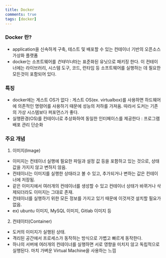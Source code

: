 ```yaml
---
title: Docker
comments: true
tags: [docker]
---
```


### Docker 란?
- application을 신속하게 구축, 테스트 및 배포할 수 있는 컨테이너 기반의 오픈소스 가상화 플랫폼
- docker는 소프트웨어를 *컨테이너*라는 표준화된 유닛으로 패키징 한다. 이 컨테이너에는 라이브러리, 시스템 도구, 코드, 런타임 등 소프트웨어를 실행하는 데 필요한 모든것이 포함되어 있다.

### 특징
- docker에는 게스트 OS가 없다 : 게스트 OS(ex. virtualbox)를 사용하면 하드웨어에 의존적인 명령어를 사용하기 때문에 성능의 저하를 가져옴. 따라서 도커는 기존의 가상 시스템보다 퍼포먼스가 좋다.
- 실행환경(OS)를 컨테이너로 추상화하여 동일한 인터페이스를 제공한다 : 프로그램 배포 관리 단순화

### 주요 개념
1. 이미지(Image)
- 이미지는 컨테이너 실행에 필요한 파일과 설정 값 등을 포함하고 있는 것으로, 상태 값을 가지지 않고 변하지 않음.
- 컨테이너는 이미지를 실행한 상태라고 볼 수 있고, 추가되거나 변하는 값은 컨테이너에 저장됨.
- 같은 이미지에서 여러개의 컨테이너를 생성할 수 있고 컨테이너 상태가 바뀌거나 삭제되더라도 이미지는 그대로 존재.
- 컨테이너를 실행하기 위한 모든 정보를 가지고 있기 때문에 이것저것 설치할 필요가 없음.
- ex) ubuntu 이미지, MySQL 이미지, Gitlab 이미지 등

2. 컨테이터(Container)
- 도커의 이미지가 실행된 상태. 
- 격리된 공간에서 프로세스가 동작하는 방식으로 가볍고 빠르게 동작한다.
- 하나의 서버에 여러개의 컨테이너를 실행하면 서로 영향을 미치지 않고 독립적으로 실행된다. 마치 가벼운 Virtual Machine을 사용하는 느낌


